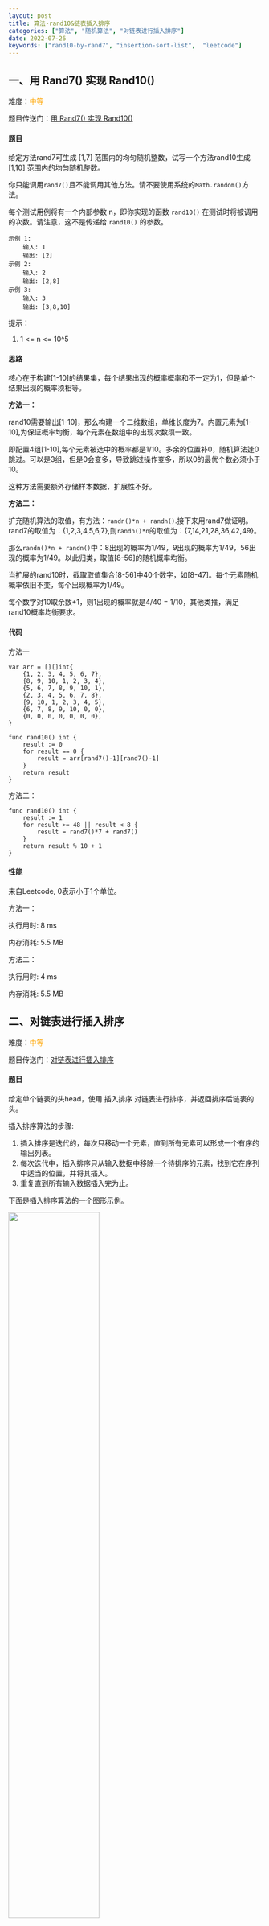 ```yaml
---
layout: post
title: 算法-rand10&链表插入排序
categories: ["算法", "随机算法", "对链表进行插入排序"]
date: 2022-07-26
keywords: ["rand10-by-rand7", "insertion-sort-list",  "leetcode"]
---
```


## 一、用 Rand7() 实现 Rand10()

难度：<span style="color:orange">中等</span>

题目传送门：[用 Rand7() 实现 Rand10()](https://leetcode.cn/problems/implement-rand10-using-rand7/)

#### 题目

给定方法rand7可生成 [1,7] 范围内的均匀随机整数，试写一个方法rand10生成 [1,10] 范围内的均匀随机整数。

你只能调用`rand7()`且不能调用其他方法。请不要使用系统的`Math.random()`方法。

每个测试用例将有一个内部参数 n，即你实现的函数 `rand10()` 在测试时将被调用的次数。请注意，这不是传递给 `rand10()` 的参数。

```text
示例 1:
    输入: 1
    输出: [2]
示例 2:
    输入: 2
    输出: [2,8]
示例 3:
    输入: 3
    输出: [3,8,10]

```

提示：

1. 1 <= n <= 10^5

#### 思路

核心在于构建[1-10]的结果集，每个结果出现的概率概率和不一定为1，但是单个结果出现的概率须相等。

**方法一：**

rand10需要输出[1-10]，那么构建一个二维数组，单维长度为7。内置元素为[1-10],为保证概率均衡，每个元素在数组中的出现次数须一致。

即配置4组[1-10],每个元素被选中的概率都是1/10。多余的位置补0，随机算法逢0跳过。可以是3组，但是0会变多，导致跳过操作变多，所以0的最优个数必须小于10。

这种方法需要额外存储样本数据，扩展性不好。

**方法二：**

扩充随机算法的取值，有方法：`randn()*n + randn()`.接下来用rand7做证明。
rand7的取值为：{1,2,3,4,5,6,7},则`randn()*n`的取值为：{7,14,21,28,36,42,49}。

那么`randn()*n + randn()`中：8出现的概率为1/49，9出现的概率为1/49，56出现的概率为1/49。以此归类，取值[8-56]的随机概率均衡。

当扩展的rand10时，截取取值集合[8-56]中40个数字，如[8-47]。每个元素随机概率依旧不变，每个出现概率为1/49。

每个数字对10取余数+1，则1出现的概率就是4/40 = 1/10，其他类推，满足rand10概率均衡要求。

#### 代码

方法一

```text
var arr = [][]int{
	{1, 2, 3, 4, 5, 6, 7},
	{8, 9, 10, 1, 2, 3, 4},
	{5, 6, 7, 8, 9, 10, 1},
	{2, 3, 4, 5, 6, 7, 8},
	{9, 10, 1, 2, 3, 4, 5},
	{6, 7, 8, 9, 10, 0, 0},
	{0, 0, 0, 0, 0, 0, 0},
}

func rand10() int {
	result := 0
	for result == 0 {
		result = arr[rand7()-1][rand7()-1]
	}
	return result
}
```

方法二：

```text
func rand10() int {
    result := 1
	for result >= 48 || result < 8 {
		result = rand7()*7 + rand7()
	}
	return result % 10 + 1
}
```

#### 性能

来自Leetcode, 0表示小于1个单位。

方法一：
<div>
    <dl>执行用时: 8 ms</dl>
    <dl>内存消耗: 5.5 MB</dl>
</div>

方法二：
<div>
    <dl>执行用时: 4 ms</dl>
    <dl>内存消耗: 5.5 MB</dl>
</div>

## 二、对链表进行插入排序

难度：<span style="color:orange">中等</span>

题目传送门：[对链表进行插入排序](https://leetcode.cn/problems/insertion-sort-list/)

#### 题目

给定单个链表的头head，使用 插入排序 对链表进行排序，并返回排序后链表的头。

插入排序算法的步骤:

1. 插入排序是迭代的，每次只移动一个元素，直到所有元素可以形成一个有序的输出列表。
2. 每次迭代中，插入排序只从输入数据中移除一个待排序的元素，找到它在序列中适当的位置，并将其插入。
3. 重复直到所有输入数据插入完为止。

下面是插入排序算法的一个图形示例。

<img src="/assets/images/20220726/insertion-sort-list.gif" width="60%">

部分排序的列表(黑色)最初只包含列表中的第一个元素。每次迭代时，从输入数据中删除一个元素(红色)，并就地插入已排序的列表中。

```text
示例 1:
    输入: head = [4,2,1,3]
    输出: [1,2,3,4]
示例 2:
    输入: head = [-1,5,3,4,0]
    输出: [-1,0,3,4,5]
```

提示：

1. 列表中的节点数在 [1, 5000]范围内
2. -5000 <= Node.val <= 5000

#### 思路

由于是链表，所以需要记录表头，后续每一个需要插入的元素都需要从表头开始比对。其次插入条件，比前一位大，比后一位小于或者等于。

链表插入后，需要更新前一个节点的Next指针，还要连接后续没有排序的节点。

#### 代码

编码之前，先写好测试：

```text
func Test_insertionSortList(t *testing.T) {
	head1 := &ListNode{}
	head1.Val = 4
	next := &ListNode{Val: 2}
	head1.Next = next
	next.Next = &ListNode{Val: 1}
	next = next.Next
	next.Next = &ListNode{Val: 3}
	next = next.Next

	rHead1 := &ListNode{}
	rHead1.Val = 1
	next = &ListNode{Val: 2}
	rHead1.Next = next
	next.Next = &ListNode{Val: 3}
	next = next.Next
	next.Next = &ListNode{Val: 4}
	next = next.Next

	head2 := &ListNode{}
	head2.Val = -1
	next = &ListNode{Val: 5}
	head2.Next = next
	next.Next = &ListNode{Val: 3}
	next = next.Next
	next.Next = &ListNode{Val: 4}
	next = next.Next
	next.Next = &ListNode{Val: 0}
	next = next.Next

	rHead2 := &ListNode{}
	rHead2.Val = -1
	next = &ListNode{Val: 0}
	rHead2.Next = next
	next.Next = &ListNode{Val: 3}
	next = next.Next
	next.Next = &ListNode{Val: 4}
	next = next.Next
	next.Next = &ListNode{Val: 5}
	next = next.Next

	inputs := []*ListNode{head1, head2}
	expects := []*ListNode{rHead1, rHead2}

	for i := 0; i < len(inputs); i++ {
		got := insertionSortList(inputs[i])
		expected := expects[i]
		if !ListNodeEqual(got, expected) {
			t.Logf("[%d] want ", i+1)
			expected.print()
			t.Logf(",got ")
			got.print()
			t.Fatal()
		}
	}
}

func ListNodeEqual(head1, head2 *ListNode) bool {
	if head1.Val != head2.Val {
		return false
	}
	if !(head1.Next != nil && head2.Next != nil) {
		return true
	}
	return ListNodeEqual(head1.Next, head2.Next)
}

type ListNode struct {
	Val  int
	Next *ListNode
}

func (head *ListNode) print() {
	fmt.Print(head.Val)
	next := head.Next
	for next != nil {
		fmt.Printf(" ,%d", next.Val)
		next = next.Next
	}
	fmt.Println()
}
```

方法实现

```text
func insertionSortList(head *ListNode) *ListNode {
	if head == nil {
		return nil
	}
	rHead := &ListNode{Val: 0, Next: head}
	end := head
	current := head.Next
	for current != nil {
		if current.Val >= end.Val {
			//直接下一个
			end = end.Next
			current = current.Next
			continue
		}

		// 插入之前，保存短点
		end.Next = current.Next

		insertNode := rHead
		for insertNode.Next.Val < current.Val {
			insertNode = insertNode.Next
		}

		//插入到insertNode后面
		current.Next = insertNode.Next
		insertNode.Next = current
		current = end.Next

	}
	return rHead.Next
}
```

#### 性能

来自Leetcode, 0表示小于1个单位。

<div>
    <dl>执行用时: 4 ms</dl>
    <dl>内存消耗: 3.1 MB</dl>
</div>
